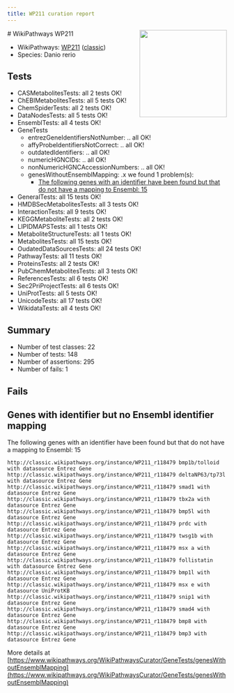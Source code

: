 ```yaml
---
title: WP211 curation report
---
```


<img style="float: right; width: 200px" src="https://upload.wikimedia.org/wikipedia/commons/thumb/8/83/Wplogo_with_text_500.png/640px-Wplogo_with_text_500.png" />
# WikiPathways WP211

* WikiPathways: [WP211](https://wikipathways.org/pathways/WP211) ([classic](https://classic.wikipathways.org/instance/WP211))
* Species: Danio rerio
## Tests
* CASMetabolitesTests: all 2 tests OK!
* ChEBIMetabolitesTests: all 5 tests OK!
* ChemSpiderTests: all 2 tests OK!
* DataNodesTests: all 5 tests OK!
* EnsemblTests: all 4 tests OK!
* GeneTests
    * entrezGeneIdentifiersNotNumber: .. all OK!
    * affyProbeIdentifiersNotCorrect: .. all OK!
    * outdatedIdentifiers: .. all OK!
    * numericHGNCIDs: .. all OK!
    * nonNumericHGNCAccessionNumbers: .. all OK!
    * genesWithoutEnsemblMapping: .x we found 1 problem(s):
        * [The following genes with an identifier have been found but that do not have a mapping to Ensembl: 15](#c4e54312)
* GeneralTests: all 15 tests OK!
* HMDBSecMetabolitesTests: all 3 tests OK!
* InteractionTests: all 9 tests OK!
* KEGGMetaboliteTests: all 2 tests OK!
* LIPIDMAPSTests: all 1 tests OK!
* MetaboliteStructureTests: all 1 tests OK!
* MetabolitesTests: all 15 tests OK!
* OudatedDataSourcesTests: all 24 tests OK!
* PathwayTests: all 11 tests OK!
* ProteinsTests: all 2 tests OK!
* PubChemMetabolitesTests: all 3 tests OK!
* ReferencesTests: all 6 tests OK!
* Sec2PriProjectTests: all 6 tests OK!
* UniProtTests: all 5 tests OK!
* UnicodeTests: all 17 tests OK!
* WikidataTests: all 4 tests OK!


## Summary

* Number of test classes: 22
* Number of tests: 148
* Number of assertions: 295
* Number of fails: 1

## Fails

<a name="c4e54312" />

## Genes with identifier but no Ensembl identifier mapping

The following genes with an identifier have been found but that do not have a mapping to Ensembl: 15
```
http://classic.wikipathways.org/instance/WP211_r118479 bmp1b/tolloid with datasource Entrez Gene
http://classic.wikipathways.org/instance/WP211_r118479 deltaNP63/tp73l with datasource Entrez Gene
http://classic.wikipathways.org/instance/WP211_r118479 smad1 with datasource Entrez Gene
http://classic.wikipathways.org/instance/WP211_r118479 tbx2a with datasource Entrez Gene
http://classic.wikipathways.org/instance/WP211_r118479 bmp5l with datasource Entrez Gene
http://classic.wikipathways.org/instance/WP211_r118479 prdc with datasource Entrez Gene
http://classic.wikipathways.org/instance/WP211_r118479 twsg1b with datasource Entrez Gene
http://classic.wikipathways.org/instance/WP211_r118479 msx a with datasource Entrez Gene
http://classic.wikipathways.org/instance/WP211_r118479 follistatin with datasource Entrez Gene
http://classic.wikipathways.org/instance/WP211_r118479 bmp1l with datasource Entrez Gene
http://classic.wikipathways.org/instance/WP211_r118479 msx e with datasource UniProtKB
http://classic.wikipathways.org/instance/WP211_r118479 snip1 with datasource Entrez Gene
http://classic.wikipathways.org/instance/WP211_r118479 smad4 with datasource Entrez Gene
http://classic.wikipathways.org/instance/WP211_r118479 bmp8 with datasource Entrez Gene
http://classic.wikipathways.org/instance/WP211_r118479 bmp3 with datasource Entrez Gene
```

More details at [https://www.wikipathways.org/WikiPathwaysCurator/GeneTests/genesWithoutEnsemblMapping](https://www.wikipathways.org/WikiPathwaysCurator/GeneTests/genesWithoutEnsemblMapping)

